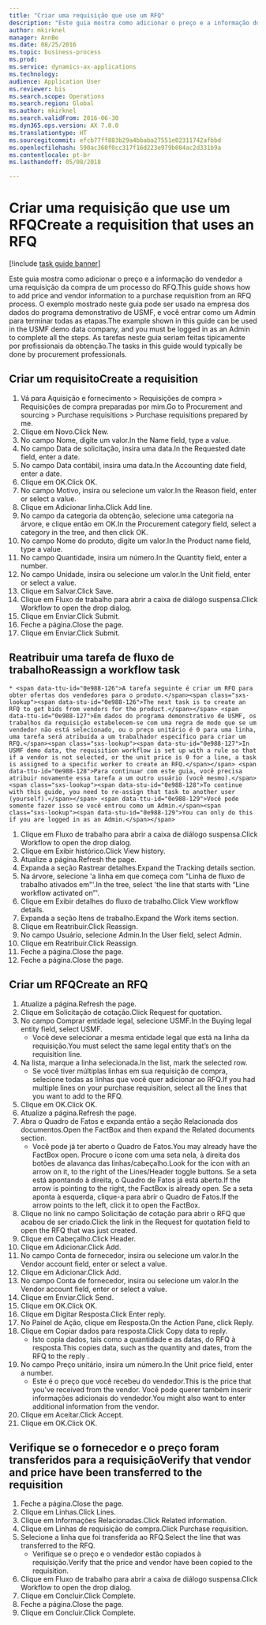 ```yaml
--- 
title: "Criar uma requisição que use um RFQ"
description: "Este guia mostra como adicionar o preço e a informação do vendedor a uma requisição da compra de um processo do RFQ."
author: mkirknel
manager: AnnBe
ms.date: 08/25/2016
ms.topic: business-process
ms.prod: 
ms.service: dynamics-ax-applications
ms.technology: 
audience: Application User
ms.reviewer: bis
ms.search.scope: Operations
ms.search.region: Global
ms.author: mkirknel
ms.search.validFrom: 2016-06-30
ms.dyn365.ops.version: AX 7.0.0
ms.translationtype: HT
ms.sourcegitcommit: efcb77ff883b29a4bbaba27551e02311742afbbd
ms.openlocfilehash: 590ac360f0cc317f16d223e979b084ac2d331b9a
ms.contentlocale: pt-br
ms.lasthandoff: 05/08/2018

---
```

# <a name="create-a-requisition-that-uses-an-rfq"></a><span data-ttu-id="0e988-103">Criar uma requisição que use um RFQ</span><span class="sxs-lookup"><span data-stu-id="0e988-103">Create a requisition that uses an RFQ</span></span>

[!include [task guide banner](../../includes/task-guide-banner.md)]

<span data-ttu-id="0e988-104">Este guia mostra como adicionar o preço e a informação do vendedor a uma requisição da compra de um processo do RFQ.</span><span class="sxs-lookup"><span data-stu-id="0e988-104">This guide shows how to add price and vendor information to a purchase requisition from an RFQ process.</span></span> <span data-ttu-id="0e988-105">O exemplo mostrado neste guia pode ser usado na empresa dos dados do programa demonstrativo de USMF, e você entrar como um Admin para terminar todas as etapas.</span><span class="sxs-lookup"><span data-stu-id="0e988-105">The example shown in this guide can be used in the USMF demo data company, and you must be logged in as an Admin to complete all the steps.</span></span> <span data-ttu-id="0e988-106">As tarefas neste guia seriam feitas tipicamente por profissionais da obtenção.</span><span class="sxs-lookup"><span data-stu-id="0e988-106">The tasks in this guide would typically be done by procurement professionals.</span></span>


## <a name="create-a-requisition"></a><span data-ttu-id="0e988-107">Criar um requisito</span><span class="sxs-lookup"><span data-stu-id="0e988-107">Create a requisition</span></span>
1. <span data-ttu-id="0e988-108">Vá para Aquisição e fornecimento > Requisições de compra > Requisições de compra preparadas por mim.</span><span class="sxs-lookup"><span data-stu-id="0e988-108">Go to Procurement and sourcing > Purchase requisitions > Purchase requisitions prepared by me.</span></span>
2. <span data-ttu-id="0e988-109">Clique em Novo.</span><span class="sxs-lookup"><span data-stu-id="0e988-109">Click New.</span></span>
3. <span data-ttu-id="0e988-110">No campo Nome, digite um valor.</span><span class="sxs-lookup"><span data-stu-id="0e988-110">In the Name field, type a value.</span></span>
4. <span data-ttu-id="0e988-111">No campo Data de solicitação, insira uma data.</span><span class="sxs-lookup"><span data-stu-id="0e988-111">In the Requested date field, enter a date.</span></span>
5. <span data-ttu-id="0e988-112">No campo Data contábil, insira uma data.</span><span class="sxs-lookup"><span data-stu-id="0e988-112">In the Accounting date field, enter a date.</span></span>
6. <span data-ttu-id="0e988-113">Clique em OK.</span><span class="sxs-lookup"><span data-stu-id="0e988-113">Click OK.</span></span>
7. <span data-ttu-id="0e988-114">No campo Motivo, insira ou selecione um valor.</span><span class="sxs-lookup"><span data-stu-id="0e988-114">In the Reason field, enter or select a value.</span></span>
8. <span data-ttu-id="0e988-115">Clique em Adicionar linha.</span><span class="sxs-lookup"><span data-stu-id="0e988-115">Click Add line.</span></span>
9. <span data-ttu-id="0e988-116">No campo da categoria da obtenção, selecione uma categoria na árvore, e clique então em OK.</span><span class="sxs-lookup"><span data-stu-id="0e988-116">In the Procurement category field, select a category in the tree, and then click OK.</span></span>
10. <span data-ttu-id="0e988-117">No campo Nome do produto, digite um valor.</span><span class="sxs-lookup"><span data-stu-id="0e988-117">In the Product name field, type a value.</span></span>
11. <span data-ttu-id="0e988-118">No campo Quantidade, insira um número.</span><span class="sxs-lookup"><span data-stu-id="0e988-118">In the Quantity field, enter a number.</span></span>
12. <span data-ttu-id="0e988-119">No campo Unidade, insira ou selecione um valor.</span><span class="sxs-lookup"><span data-stu-id="0e988-119">In the Unit field, enter or select a value.</span></span>
13. <span data-ttu-id="0e988-120">Clique em Salvar.</span><span class="sxs-lookup"><span data-stu-id="0e988-120">Click Save.</span></span>
14. <span data-ttu-id="0e988-121">Clique em Fluxo de trabalho para abrir a caixa de diálogo suspensa.</span><span class="sxs-lookup"><span data-stu-id="0e988-121">Click Workflow to open the drop dialog.</span></span>
15. <span data-ttu-id="0e988-122">Clique em Enviar.</span><span class="sxs-lookup"><span data-stu-id="0e988-122">Click Submit.</span></span>
16. <span data-ttu-id="0e988-123">Feche a página.</span><span class="sxs-lookup"><span data-stu-id="0e988-123">Close the page.</span></span>
17. <span data-ttu-id="0e988-124">Clique em Enviar.</span><span class="sxs-lookup"><span data-stu-id="0e988-124">Click Submit.</span></span>

## <a name="reassign-a-workflow-task"></a><span data-ttu-id="0e988-125">Reatribuir uma tarefa de fluxo de trabalho</span><span class="sxs-lookup"><span data-stu-id="0e988-125">Reassign a workflow task</span></span>
    * <span data-ttu-id="0e988-126">A tarefa seguinte é criar um RFQ para obter ofertas dos vendedores para o produto.</span><span class="sxs-lookup"><span data-stu-id="0e988-126">The next task is to create an RFQ to get bids from vendors for the product.</span></span> <span data-ttu-id="0e988-127">Em dados do programa demonstrativo de USMF, os trabalhos da requisição estabelecem-se com uma regra de modo que se um vendedor não está selecionado, ou o preço unitário é 0 para uma linha, uma tarefa será atribuída a um trabalhador específico para criar um RFQ.</span><span class="sxs-lookup"><span data-stu-id="0e988-127">In USMF demo data, the requisition workflow is set up with a rule so that if a vendor is not selected, or the unit price is 0 for a line, a task is assigned to a specific worker to create an RFQ.</span></span> <span data-ttu-id="0e988-128">Para continuar com este guia, você precisa atribuir novamente essa tarefa a um outro usuário (você mesmo).</span><span class="sxs-lookup"><span data-stu-id="0e988-128">To continue with this guide, you need to re-assign that task to another user (yourself).</span></span> <span data-ttu-id="0e988-129">Você pode somente fazer isso se você entrou como um Admin.</span><span class="sxs-lookup"><span data-stu-id="0e988-129">You can only do this if you are logged in as an Admin.</span></span>  
1. <span data-ttu-id="0e988-130">Clique em Fluxo de trabalho para abrir a caixa de diálogo suspensa.</span><span class="sxs-lookup"><span data-stu-id="0e988-130">Click Workflow to open the drop dialog.</span></span>
2. <span data-ttu-id="0e988-131">Clique em Exibir histórico.</span><span class="sxs-lookup"><span data-stu-id="0e988-131">Click View history.</span></span>
3. <span data-ttu-id="0e988-132">Atualize a página.</span><span class="sxs-lookup"><span data-stu-id="0e988-132">Refresh the page.</span></span>
4. <span data-ttu-id="0e988-133">Expanda a seção Rastrear detalhes.</span><span class="sxs-lookup"><span data-stu-id="0e988-133">Expand the Tracking details section.</span></span>
5. <span data-ttu-id="0e988-134">Na árvore, selecione 'a linha em que começa com "Linha de fluxo de trabalho ativados em"'.</span><span class="sxs-lookup"><span data-stu-id="0e988-134">In the tree, select 'the line that starts with “Line workflow activated on”'.</span></span>
6. <span data-ttu-id="0e988-135">Clique em Exibir detalhes do fluxo de trabalho.</span><span class="sxs-lookup"><span data-stu-id="0e988-135">Click View workflow details.</span></span>
7. <span data-ttu-id="0e988-136">Expanda a seção Itens de trabalho.</span><span class="sxs-lookup"><span data-stu-id="0e988-136">Expand the Work items section.</span></span>
8. <span data-ttu-id="0e988-137">Clique em Reatribuir.</span><span class="sxs-lookup"><span data-stu-id="0e988-137">Click Reassign.</span></span>
9. <span data-ttu-id="0e988-138">No campo Usuário, selecione Admin.</span><span class="sxs-lookup"><span data-stu-id="0e988-138">In the User field, select Admin.</span></span>
10. <span data-ttu-id="0e988-139">Clique em Reatribuir.</span><span class="sxs-lookup"><span data-stu-id="0e988-139">Click Reassign.</span></span>
11. <span data-ttu-id="0e988-140">Feche a página.</span><span class="sxs-lookup"><span data-stu-id="0e988-140">Close the page.</span></span>
12. <span data-ttu-id="0e988-141">Feche a página.</span><span class="sxs-lookup"><span data-stu-id="0e988-141">Close the page.</span></span>

## <a name="create-an-rfq"></a><span data-ttu-id="0e988-142">Criar um RFQ</span><span class="sxs-lookup"><span data-stu-id="0e988-142">Create an RFQ</span></span>
1. <span data-ttu-id="0e988-143">Atualize a página.</span><span class="sxs-lookup"><span data-stu-id="0e988-143">Refresh the page.</span></span>
2. <span data-ttu-id="0e988-144">Clique em Solicitação de cotação.</span><span class="sxs-lookup"><span data-stu-id="0e988-144">Click Request for quotation.</span></span>
3. <span data-ttu-id="0e988-145">No campo Comprar entidade legal, selecione USMF.</span><span class="sxs-lookup"><span data-stu-id="0e988-145">In the Buying legal entity field, select USMF.</span></span>
    * <span data-ttu-id="0e988-146">Você deve selecionar a mesma entidade legal que está na linha da requisição.</span><span class="sxs-lookup"><span data-stu-id="0e988-146">You must select the same legal entity that’s on the requisition line.</span></span>  
4. <span data-ttu-id="0e988-147">Na lista, marque a linha selecionada.</span><span class="sxs-lookup"><span data-stu-id="0e988-147">In the list, mark the selected row.</span></span>
    * <span data-ttu-id="0e988-148">Se você tiver múltiplas linhas em sua requisição de compra, selecione todas as linhas que você quer adicionar ao RFQ.</span><span class="sxs-lookup"><span data-stu-id="0e988-148">If you had multiple lines on your purchase requisition, select all the lines that you want to add to the RFQ.</span></span>  
5. <span data-ttu-id="0e988-149">Clique em OK.</span><span class="sxs-lookup"><span data-stu-id="0e988-149">Click OK.</span></span>
6. <span data-ttu-id="0e988-150">Atualize a página.</span><span class="sxs-lookup"><span data-stu-id="0e988-150">Refresh the page.</span></span>
7. <span data-ttu-id="0e988-151">Abra o Quadro de Fatos e expanda então a seção Relacionada dos documentos.</span><span class="sxs-lookup"><span data-stu-id="0e988-151">Open the FactBox and then expand the Related documents section.</span></span>
    * <span data-ttu-id="0e988-152">Você pode já ter aberto o Quadro de Fatos.</span><span class="sxs-lookup"><span data-stu-id="0e988-152">You may already have the FactBox open.</span></span> <span data-ttu-id="0e988-153">Procure o ícone com uma seta nela, à direita dos botões de alavanca das linhas/cabeçalho.</span><span class="sxs-lookup"><span data-stu-id="0e988-153">Look for the icon with an arrow on it, to the right of the Lines/Header toggle buttons.</span></span> <span data-ttu-id="0e988-154">Se a seta está apontando à direita, o Quadro de Fatos já está aberto.</span><span class="sxs-lookup"><span data-stu-id="0e988-154">If the arrow is pointing to the right, the FactBox is already open.</span></span> <span data-ttu-id="0e988-155">Se a seta aponta à esquerda, clique-a para abrir o Quadro de Fatos.</span><span class="sxs-lookup"><span data-stu-id="0e988-155">If the arrow points to the left, click it to open the FactBox.</span></span>  
8. <span data-ttu-id="0e988-156">Clique no link no campo Solicitação de cotação para abrir o RFQ que acabou de ser criado.</span><span class="sxs-lookup"><span data-stu-id="0e988-156">Click the link in the Request for quotation field to open the RFQ that was just created.</span></span>
9. <span data-ttu-id="0e988-157">Clique em Cabeçalho.</span><span class="sxs-lookup"><span data-stu-id="0e988-157">Click Header.</span></span>
10. <span data-ttu-id="0e988-158">Clique em Adicionar.</span><span class="sxs-lookup"><span data-stu-id="0e988-158">Click Add.</span></span>
11. <span data-ttu-id="0e988-159">No campo Conta de fornecedor, insira ou selecione um valor.</span><span class="sxs-lookup"><span data-stu-id="0e988-159">In the Vendor account field, enter or select a value.</span></span>
12. <span data-ttu-id="0e988-160">Clique em Adicionar.</span><span class="sxs-lookup"><span data-stu-id="0e988-160">Click Add.</span></span>
13. <span data-ttu-id="0e988-161">No campo Conta de fornecedor, insira ou selecione um valor.</span><span class="sxs-lookup"><span data-stu-id="0e988-161">In the Vendor account field, enter or select a value.</span></span>
14. <span data-ttu-id="0e988-162">Clique em Enviar.</span><span class="sxs-lookup"><span data-stu-id="0e988-162">Click Send.</span></span>
15. <span data-ttu-id="0e988-163">Clique em OK.</span><span class="sxs-lookup"><span data-stu-id="0e988-163">Click OK.</span></span>
16. <span data-ttu-id="0e988-164">Clique em Digitar Resposta.</span><span class="sxs-lookup"><span data-stu-id="0e988-164">Click Enter reply.</span></span>
17. <span data-ttu-id="0e988-165">No Painel de Ação, clique em Resposta.</span><span class="sxs-lookup"><span data-stu-id="0e988-165">On the Action Pane, click Reply.</span></span>
18. <span data-ttu-id="0e988-166">Clique em Copiar dados para resposta.</span><span class="sxs-lookup"><span data-stu-id="0e988-166">Click Copy data to reply.</span></span>
    * <span data-ttu-id="0e988-167">Isto copia dados, tais como a quantidade e as datas, do RFQ à resposta.</span><span class="sxs-lookup"><span data-stu-id="0e988-167">This copies data, such as the quantity and dates, from the RFQ to the reply .</span></span>  
19. <span data-ttu-id="0e988-168">No campo Preço unitário, insira um número.</span><span class="sxs-lookup"><span data-stu-id="0e988-168">In the Unit price field, enter a number.</span></span>
    * <span data-ttu-id="0e988-169">Este é o preço que você recebeu do vendedor.</span><span class="sxs-lookup"><span data-stu-id="0e988-169">This is the price that you’ve received from the vendor.</span></span> <span data-ttu-id="0e988-170">Você pode querer também inserir informações adicionais do vendedor.</span><span class="sxs-lookup"><span data-stu-id="0e988-170">You might also want to enter additional information from the vendor.</span></span>  
20. <span data-ttu-id="0e988-171">Clique em Aceitar.</span><span class="sxs-lookup"><span data-stu-id="0e988-171">Click Accept.</span></span>
21. <span data-ttu-id="0e988-172">Clique em OK.</span><span class="sxs-lookup"><span data-stu-id="0e988-172">Click OK.</span></span>

## <a name="verify-that-vendor-and-price-have-been-transferred-to-the-requisition"></a><span data-ttu-id="0e988-173">Verifique se o fornecedor e o preço foram transferidos para a requisição</span><span class="sxs-lookup"><span data-stu-id="0e988-173">Verify that vendor and price have been transferred to the requisition</span></span>
1. <span data-ttu-id="0e988-174">Feche a página.</span><span class="sxs-lookup"><span data-stu-id="0e988-174">Close the page.</span></span>
2. <span data-ttu-id="0e988-175">Clique em Linhas.</span><span class="sxs-lookup"><span data-stu-id="0e988-175">Click Lines.</span></span>
3. <span data-ttu-id="0e988-176">Clique em Informações Relacionadas.</span><span class="sxs-lookup"><span data-stu-id="0e988-176">Click Related information.</span></span>
4. <span data-ttu-id="0e988-177">Clique em Linhas de requisição de compra.</span><span class="sxs-lookup"><span data-stu-id="0e988-177">Click Purchase requisition.</span></span>
5. <span data-ttu-id="0e988-178">Selecione a linha que foi transferida ao RFQ.</span><span class="sxs-lookup"><span data-stu-id="0e988-178">Select the line that was transferred to the RFQ.</span></span>
    * <span data-ttu-id="0e988-179">Verifique se o preço e o vendedor estão copiados à requisição.</span><span class="sxs-lookup"><span data-stu-id="0e988-179">Verify that the price and vendor have been copied to the requisition.</span></span>  
6. <span data-ttu-id="0e988-180">Clique em Fluxo de trabalho para abrir a caixa de diálogo suspensa.</span><span class="sxs-lookup"><span data-stu-id="0e988-180">Click Workflow to open the drop dialog.</span></span>
7. <span data-ttu-id="0e988-181">Clique em Concluir.</span><span class="sxs-lookup"><span data-stu-id="0e988-181">Click Complete.</span></span>
8. <span data-ttu-id="0e988-182">Feche a página.</span><span class="sxs-lookup"><span data-stu-id="0e988-182">Close the page.</span></span>
9. <span data-ttu-id="0e988-183">Clique em Concluir.</span><span class="sxs-lookup"><span data-stu-id="0e988-183">Click Complete.</span></span>


